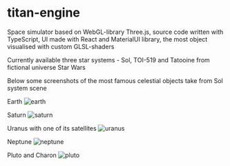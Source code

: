 # titan-engine

Space simulator based on WebGL-library Three.js, source code written with TypeScript, UI made with React and MaterialUI library, the most object visualised with custom GLSL-shaders

Currently available three star systems - Sol, TOI-519 and Tatooine from fictional universe Star Wars

Below some screenshots of the most famous celestial objects take from Sol system scene

Earth
![earth](https://github.com/user-attachments/assets/3c87abd8-790e-4ea4-b541-cfd094f0b600)

Saturn
![saturn](https://github.com/user-attachments/assets/42de41d2-fa33-4ae8-89c3-4655e7b89612)

Uranus with one of its satellites
![uranus](https://github.com/user-attachments/assets/dbf32848-bc4f-442e-8c29-f3a3a295b484)

Neptune
![neptune](https://github.com/user-attachments/assets/45ee5775-8b7d-4d0a-b0da-5d43b662d4a0)

Pluto and Charon
![pluto](https://github.com/user-attachments/assets/cfec26e7-d187-44a5-bedd-507374ccc5e5)
